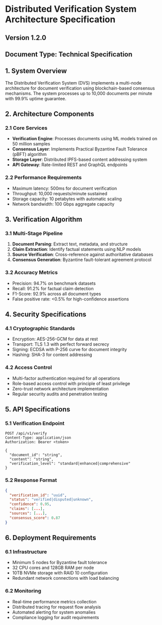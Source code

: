 # Distributed Verification System Architecture Specification

## Version 1.2.0
## Document Type: Technical Specification

## 1. System Overview

The Distributed Verification System (DVS) implements a multi-node architecture for document verification using blockchain-based consensus mechanisms. The system processes up to 10,000 documents per minute with 99.9% uptime guarantee.

## 2. Architecture Components

### 2.1 Core Services
- **Verification Engine**: Processes documents using ML models trained on 50 million samples
- **Consensus Layer**: Implements Practical Byzantine Fault Tolerance (pBFT) algorithm
- **Storage Layer**: Distributed IPFS-based content addressing system
- **API Gateway**: Rate-limited REST and GraphQL endpoints

### 2.2 Performance Requirements
- Maximum latency: 500ms for document verification
- Throughput: 10,000 requests/minute sustained
- Storage capacity: 10 petabytes with automatic scaling
- Network bandwidth: 100 Gbps aggregate capacity

## 3. Verification Algorithm

### 3.1 Multi-Stage Pipeline
1. **Document Parsing**: Extract text, metadata, and structure
2. **Claim Extraction**: Identify factual statements using NLP models
3. **Source Verification**: Cross-reference against authoritative databases
4. **Consensus Generation**: Byzantine fault-tolerant agreement protocol

### 3.2 Accuracy Metrics
- Precision: 94.7% on benchmark datasets
- Recall: 91.2% for factual claim detection
- F1-Score: 92.9% across all document types
- False positive rate: <0.5% for high-confidence assertions

## 4. Security Specifications

### 4.1 Cryptographic Standards
- Encryption: AES-256-GCM for data at rest
- Transport: TLS 1.3 with perfect forward secrecy
- Signing: ECDSA with P-256 curve for document integrity
- Hashing: SHA-3 for content addressing

### 4.2 Access Control
- Multi-factor authentication required for all operations
- Role-based access control with principle of least privilege
- Zero-trust network architecture implementation
- Regular security audits and penetration testing

## 5. API Specifications

### 5.1 Verification Endpoint
```
POST /api/v1/verify
Content-Type: application/json
Authorization: Bearer <token>

{
  "document_id": "string",
  "content": "string",
  "verification_level": "standard|enhanced|comprehensive"
}
```

### 5.2 Response Format
```json
{
  "verification_id": "uuid",
  "status": "verified|disputed|unknown",
  "confidence": 0.95,
  "claims": [...],
  "sources": [...],
  "consensus_score": 0.87
}
```

## 6. Deployment Requirements

### 6.1 Infrastructure
- Minimum 5 nodes for Byzantine fault tolerance
- 32 CPU cores and 128GB RAM per node
- 10TB NVMe storage with RAID 10 configuration
- Redundant network connections with load balancing

### 6.2 Monitoring
- Real-time performance metrics collection
- Distributed tracing for request flow analysis
- Automated alerting for system anomalies
- Compliance logging for audit requirements
